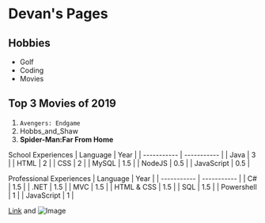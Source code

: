 
# **Devan's Pages**
## Hobbies
- Golf
- Coding
- Movies

## Top 3 Movies of 2019
1. `Avengers: Endgame`
2. Hobbs_and_Shaw
3. **Spider-Man:Far From Home**

School Experiences
| Language    | Year        |
| ----------- | ----------- |
| Java        | 3           |
| HTML        | 2           |
| CSS         | 2           |
| MySQL       | 1.5         |
| NodeJS      | 0.5         |
| JavaScript  | 0.5         |

Professional Experiences
| Language    | Year        |
| ----------- | ----------- |
| C#          | 1.5         |
| .NET        | 1.5         |
| MVC         | 1.5         |
| HTML & CSS  | 1.5         |
| SQL         | 1.5         |
| Powershell  | 1           |
| JavaScript  | 1           |


[Link](https://www.google.com/url?sa=i&source=images&cd=&ved=2ahUKEwiZp9awveLkAhV2FjQIHeB_AWsQjRx6BAgBEAQ&url=https%3A%2F%2Fwww.fandangonow.com%2Fdetails%2Fmovie%2Favengers-endgame-2019%2FMMVAF76018A477C2826A4EC8747C40B7BE27&psig=AOvVaw2SpLDBq3eZICbPkbJ34XgF&ust=1569174683838532) and ![Image](https://img01.mgo-images.com/image/thumbnail/v2/content/MMVAF76018A477C2826A4EC8747C40B7BE27.jpeg)
```

